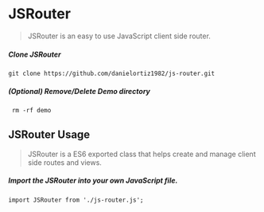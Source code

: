 # JSRouter
> JSRouter is an easy to use JavaScript client side router.

##### Clone JSRouter
    git clone https://github.com/danielortiz1982/js-router.git

##### (Optional) Remove/Delete Demo directory
     rm -rf demo

## JSRouter Usage
> JSRouter is a ES6 exported class that helps create and manage client side routes and views.
##### Import the JSRouter into your own JavaScript file.
    import JSRouter from './js-router.js';

##### 